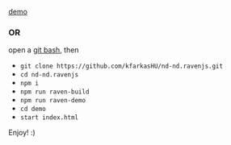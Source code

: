 [demo](https://kfarkashu.github.io/nd-nd.ravenjs)

### OR

open a [git bash](https://gitforwindows.org/), then
* `git clone https://github.com/kfarkasHU/nd-nd.ravenjs.git`
* `cd nd-nd.ravenjs`
* `npm i`
* `npm run raven-build`
* `npm run raven-demo`
* `cd demo`
* `start index.html`

Enjoy! :)
